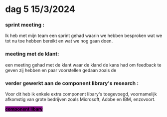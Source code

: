 # dag 5 15/3/2024

### sprint meeting :&#x20;

Ik heb met mijn team een sprint gehad waarin we hebben besproken wat we tot nu toe hebben bereikt en wat we nog gaan doen.

### meeting met de klant:&#x20;

een meeting gehad met de klant waar de kland de kans had om feedback te geven zij hebben en paar voorstellen gedaan  zoals de

### verder gewerkt aan de component library's research :

Voor dit heb ik enkele extra component libary's toegevoegd, voornamelijk afkomstig van grote bedrijven zoals Microsoft, Adobe en IBM, enzovoort.

[<mark style="background-color:purple;">**component libary**</mark>](../research/component-libarys-research-en.md)





